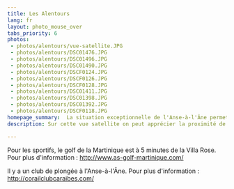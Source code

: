 ```yaml
---
title: Les Alentours
lang: fr
layout: photo_mouse_over
tabs_priority: 6
photos:
 - photos/alentours/vue-satellite.JPG
 - photos/alentours/DSC01476.JPG
 - photos/alentours/DSC01496.JPG
 - photos/alentours/DSC01490.JPG
 - photos/alentours/DSCF0124.JPG
 - photos/alentours/DSCF0126.JPG
 - photos/alentours/DSCF0128.JPG
 - photos/alentours/DSC01411.JPG
 - photos/alentours/DSC01398.JPG
 - photos/alentours/DSC01392.JPG
 - photos/alentours/DSCF0118.JPG
homepage_summary:  La situation exceptionnelle de l'Anse-à-l'Âne permet un accès facile aux belles plages du Sud, à la forêt tropicale du Nord, au Diamant... et à la plage de l'Anse-à-l'Âne. [en savoir plus...]
description: Sur cette vue satellite on peut apprécier la proximité de la jolie plage de l'Anse-à-l'Âne.<br/>La plage de l'Anse-à-l'Âne est ombragée par des petits palmiers. Il y a quelques bars et restaurants en bordure de cette plage familiale, qui permettent aux moins courageux de se désaltérer sans attendre les trois minutes que demande le retour à la Villa Rose. Un ponton part de la plage, et depuis le bout de ce ponton on prend la navette qui relie l'Anse-à-l'Âne à Fort-de-France. Il y a une navette toutes les demies-heures.<br/>Cependant, la Martinique ne se résume pas à l'Anse-à-l'Âne. Grâce à sa position très centrale dans l'Île, on peut facilement aller voir les magnifiques plages du Sud, à commencer par la plus célèbre d'entre elles, la plage des Salines.<br/>On peut aussi aller au Nord, dans la forêt tropicale, au Jardin de Balata ou encore dans les belles plages de la côte Caraïbe, avec la magnifique plage de l'Anse de la Couleuvre.

---
```


Pour les sportifs, le golf de la Martinique est à 5 minutes de la Villa Rose. Pour plus d'information : http://www.as-golf-martinique.com/

Il y a un club de plongée à l'Anse-à-l'Âne. Pour plus d'information : http://corailclubcaraibes.com/